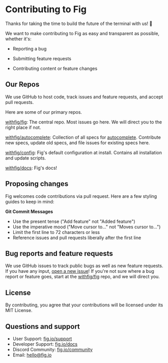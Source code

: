 # Contributing to Fig

Thanks for taking the time to build the future of the terminal with us! 🥳

We want to make contributing to Fig as easy and transparent as possible, whether it's:

- Reporting a bug

- Submitting feature requests

- Contributing content or feature changes

  

## Our Repos

We use GitHub to host code, track issues and feature requests, and accept pull requests.

Here are some of our primary repos.

[withfig/fig](https://github.com/withfig/fig): The central repo. Most issues go here. We will direct you to the right place if not.

[withfig/autocomplete](https://github.com/withfig/autocomplete): Collection of all specs for [autocomplete](https://fig.io/docs/autocomplete). Contribute new specs, update old specs, and file issues for existing specs here.

[withfig/config](https://github.com/withfig/config): Fig's default configuration at install. Contains all installation and update scripts.

[withfig/docs](https://github.com/withfig/docs): Fig's docs!



## Proposing changes

Fig welcomes code contributions via pull request. Here are a few styling guides to keep in mind:

**Git Commit Messages**

- Use the present tense ("Add feature" not "Added feature")
- Use the imperative mood ("Move cursor to..." not "Moves cursor to...")
- Limit the first line to 72 characters or less
- Reference issues and pull requests liberally after the first line



## Bug reports and feature requests

We use GitHub issues to track public bugs as well as new feature requests. If you have any input, [open a new issue](https://github.com/withfig/fig)! If you're not sure where a bug report or feature goes, start at the [withfig/fig](https://github.com/withfig/fig) repo, and we will direct you.



## License

By contributing, you agree that your contributions will be licensed under its MIT License.



## Questions and support

* User Support: [fig.io/support](https://fig.io/support)
* Developer Support: [fig.io/docs](https://fig.io/docs)
* Discord Community: [fig.io/community](https://fig.io/community)
* Email: [hello@fig.io](mailto:hello@fig.io)

